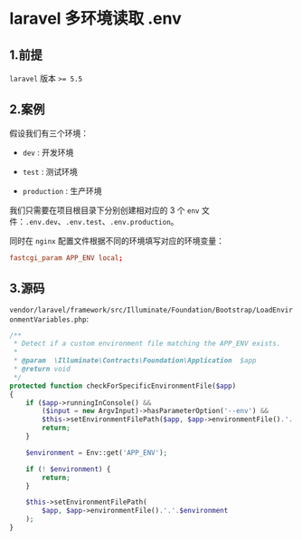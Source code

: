 # laravel 多环境读取 .env

## 1.前提

`laravel` 版本 `>= 5.5`

## 2.案例

假设我们有三个环境：

+ `dev` : 开发环境

+ `test` : 测试环境

+ `production` : 生产环境

我们只需要在项目根目录下分别创建相对应的 3 个 `env` 文件：`.env.dev`、`.env.test`、`.env.production`。

同时在 `nginx` 配置文件根据不同的环境填写对应的环境变量：

```conf
fastcgi_param APP_ENV local;
```

## 3.源码

`vendor/laravel/framework/src/Illuminate/Foundation/Bootstrap/LoadEnvironmentVariables.php`:

```php
/**
 * Detect if a custom environment file matching the APP_ENV exists.
 *
 * @param  \Illuminate\Contracts\Foundation\Application  $app
 * @return void
 */
protected function checkForSpecificEnvironmentFile($app)
{
    if ($app->runningInConsole() &&
        ($input = new ArgvInput)->hasParameterOption('--env') &&
        $this->setEnvironmentFilePath($app, $app->environmentFile().'.'.$input->getParameterOption('--env'))) {
        return;
    }

    $environment = Env::get('APP_ENV');

    if (! $environment) {
        return;
    }

    $this->setEnvironmentFilePath(
        $app, $app->environmentFile().'.'.$environment
    );
}
```

